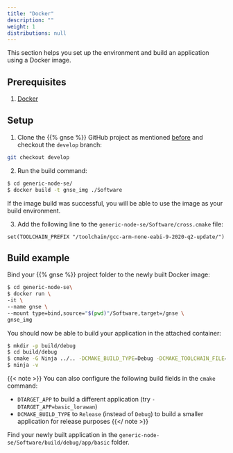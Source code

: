 ```yaml
---
title: "Docker"
description: ""
weight: 1
distributions: null
---
```


This section helps you set up the environment and build an application using a Docker image.

<!--more-->

## Prerequisites

1. [Docker](https://docs.docker.com/get-docker/)

## Setup

1. Clone the {{% gnse %}} GitHub project as mentioned [before](http://localhost:1313/getting-started/se-sw/) and checkout the `develop` branch:

```bash
git checkout develop
```

2. Run the build command:

```bash
$ cd generic-node-se/
$ docker build -t gnse_img ./Software
```

If the image build was successful, you will be able to use the image as your build environment.

3. Add the following line to the `generic-node-se/Software/cross.cmake` file:

`set(TOOLCHAIN_PREFIX "/toolchain/gcc-arm-none-eabi-9-2020-q2-update/")`

## Build example

Bind your {{% gnse %}} project folder to the newly built Docker image:


```bash
$ cd generic-node-se\
$ docker run \
-it \
--name gnse \
--mount type=bind,source="$(pwd)"/Software,target=/gnse \
gnse_img
```

You should now be able to build your application in the attached container:

```bash
$ mkdir -p build/debug
$ cd build/debug
$ cmake -G Ninja ../.. -DCMAKE_BUILD_TYPE=Debug -DCMAKE_TOOLCHAIN_FILE=../../cross.cmake -DTARGET_APP=basic
$ ninja -v
```

{{< note >}} You can also configure the following build fields in the `cmake` command:
- `DTARGET_APP` to build a different application (try `-DTARGET_APP=basic_lorawan`)
- `DCMAKE_BUILD_TYPE` to `Release` (instead of `Debug`) to build a smaller application for release purposes
{{</ note >}}

Find your newly built application in the `generic-node-se/Software/build/debug/app/basic` folder.

